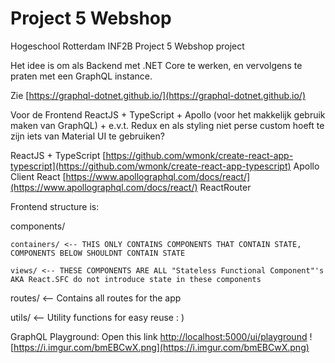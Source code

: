 # Project 5 Webshop
Hogeschool Rotterdam INF2B Project 5 Webshop project

Het idee is om als Backend met .NET Core te werken, en vervolgens te praten met een GraphQL instance.

Zie [https://graphql-dotnet.github.io/](https://graphql-dotnet.github.io/)

Voor de Frontend ReactJS + TypeScript + Apollo (voor het makkelijk gebruik maken van GraphQL) + e.v.t. Redux en als styling niet perse custom  hoeft te zijn iets van Material UI te gebruiken?

ReactJS + TypeScript [https://github.com/wmonk/create-react-app-typescript](https://github.com/wmonk/create-react-app-typescript)
Apollo Client React [https://www.apollographql.com/docs/react/](https://www.apollographql.com/docs/react/)
ReactRouter

Frontend structure is:

components/

	containers/ <-- THIS ONLY CONTAINS COMPONENTS THAT CONTAIN STATE, COMPONENTS BELOW SHOULDNT CONTAIN STATE

	views/ <-- THESE COMPONENTS ARE ALL "Stateless Functional Component"'s AKA React.SFC do not introduce state in these components

routes/ <-- Contains all routes for the app

utils/ <-- Utility functions for easy reuse : )

GraphQL Playground: Open this link [http://localhost:5000/ui/playground](http://localhost:5000/ui/playground)
![https://i.imgur.com/bmEBCwX.png](https://i.imgur.com/bmEBCwX.png)
